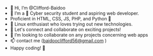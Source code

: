 - 👋 Hi, I’m @Clifford-Baidoo
- 👀 I’m a 👋 Cyber security student and aspiring web developer.
-  Proficient in HTML, CSS, JS, PHP, and Python 🐍
- 🐧 Linux enthusiast who loves trying out new technologies.
- 🤝  Let's connect and collaborate on exciting projects!
- 👀 I’m looking to collaborate on any projects concerning web apps
- 📫 contact me (baidooclifford56@gmail.com )
-  Happy coding! 🚀

<!---
Clifford-Baidoo/Clifford-Baidoo is a ✨ special ✨ repository because its `README.md` (this file) appears on your GitHub profile.
You can click the Preview link to take a look at your changes.
--->
